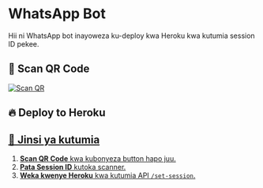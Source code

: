 # WhatsApp Bot

Hii ni WhatsApp bot inayoweza ku-deploy kwa Heroku kwa kutumia session ID pekee.

## 🚀 Scan QR Code
[![Scan QR](https://img.shields.io/badge/Scan-QR%20Code-blue?style=for-the-badge)](https://kadili-session.onrender.com)

## 🔥 Deploy to Heroku
<a href="https://dashboard.heroku.com/new?template=https://github.com/termuxboy-255/kadilireply
" target="_blank">

## 📌 Jinsi ya kutumia
1. **Scan QR Code** kwa kubonyeza button hapo juu.
2. **Pata Session ID** kutoka scanner.
3. **Weka kwenye Heroku** kwa kutumia API `/set-session`.
